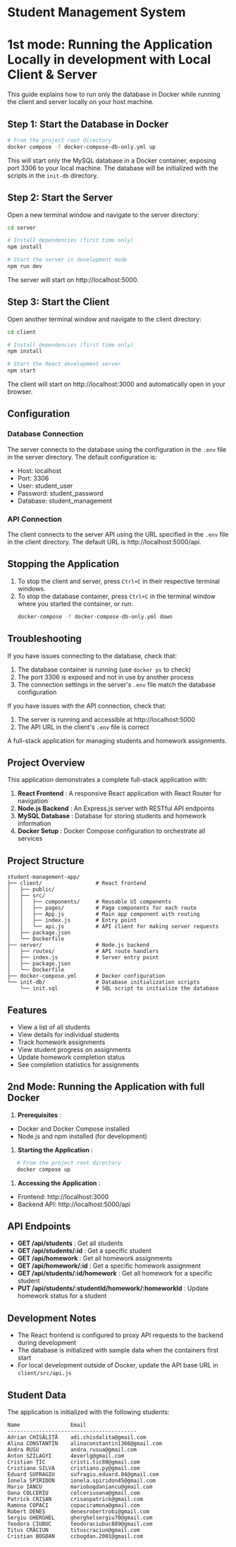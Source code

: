 # Student Management System

# 1st mode: Running the Application Locally in development with Local Client & Server

This guide explains how to run only the database in Docker while running the client and server locally on your host machine.

## Step 1: Start the Database in Docker

```bash
# From the project root directory
docker compose -f docker-compose-db-only.yml up
```

This will start only the MySQL database in a Docker container, exposing port 3306 to your local machine. The database will be initialized with the scripts in the `init-db` directory.

## Step 2: Start the Server

Open a new terminal window and navigate to the server directory:

```bash
cd server

# Install dependencies (first time only)
npm install

# Start the server in development mode
npm run dev
```

The server will start on http://localhost:5000.

## Step 3: Start the Client

Open another terminal window and navigate to the client directory:

```bash
cd client

# Install dependencies (first time only)
npm install

# Start the React development server
npm start
```

The client will start on http://localhost:3000 and automatically open in your browser.

## Configuration

### Database Connection

The server connects to the database using the configuration in the `.env` file in the server directory. The default configuration is:

* Host: localhost
* Port: 3306
* User: student_user
* Password: student_password
* Database: student_management

### API Connection

The client connects to the server API using the URL specified in the `.env` file in the client directory. The default URL is http://localhost:5000/api.

## Stopping the Application

1. To stop the client and server, press `Ctrl+C` in their respective terminal windows.
2. To stop the database container, press `Ctrl+C` in the terminal window where you started the container, or run:
   ```bash
   docker-compose -f docker-compose-db-only.yml down
   ```

## Troubleshooting

If you have issues connecting to the database, check that:

1. The database container is running (use `docker ps` to check)
2. The port 3306 is exposed and not in use by another process
3. The connection settings in the server's `.env` file match the database configuration

If you have issues with the API connection, check that:

1. The server is running and accessible at http://localhost:5000
2. The API URL in the client's `.env` file is correct

A full-stack application for managing students and homework assignments.

## Project Overview

This application demonstrates a complete full-stack application with:

1. **React Frontend** : A responsive React application with React Router for navigation
2. **Node.js Backend** : An Express.js server with RESTful API endpoints
3. **MySQL Database** : Database for storing students and homework information
4. **Docker Setup** : Docker Compose configuration to orchestrate all services

## Project Structure

```
student-management-app/
├── client/                 # React frontend
│   ├── public/
│   ├── src/
│   │   ├── components/     # Reusable UI components
│   │   ├── pages/          # Page components for each route
│   │   ├── App.js          # Main app component with routing
│   │   ├── index.js        # Entry point
│   │   └── api.js          # API client for making server requests
│   ├── package.json
│   └── Dockerfile
├── server/                 # Node.js backend
│   ├── routes/             # API route handlers
│   ├── index.js            # Server entry point
│   ├── package.json
│   └── Dockerfile
├── docker-compose.yml      # Docker configuration
└── init-db/                # Database initialization scripts
    └── init.sql            # SQL script to initialize the database
```

## Features

* View a list of all students
* View details for individual students
* Track homework assignments
* View student progress on assignments
* Update homework completion status
* See completion statistics for assignments

## 2nd Mode: Running the Application with full Docker

1. **Prerequisites** :

* Docker and Docker Compose installed
* Node.js and npm installed (for development)

1. **Starting the Application** :

```bash
   # From the project root directory
   docker compose up
```

1. **Accessing the Application** :

* Frontend: http://localhost:3000
* Backend API: http://localhost:5000/api

## API Endpoints

* **GET /api/students** : Get all students
* **GET /api/students/:id** : Get a specific student
* **GET /api/homework** : Get all homework assignments
* **GET /api/homework/:id** : Get a specific homework assignment
* **GET /api/students/:id/homework** : Get all homework for a specific student
* **PUT /api/students/:studentId/homework/:homeworkId** : Update homework status for a student

## Development Notes


* The React frontend is configured to proxy API requests to the backend during development
* The database is initialized with sample data when the containers first start
* For local development outside of Docker, update the API base URL in `client/src/api.js`

## Student Data

The application is initialized with the following students:

```
Name                Email
-----------------------------------------
Adrian CHISĂLIȚĂ    adi.chisdalita@gmail.com
Alina CONSTANTIN    alinaconstantin1366@gmail.com
Andra RUSU          andra.rusua@gmail.com
Anton SZILAGYI      4everlg@gmail.com
Cristian ȚIC        cristi.tic88@gmail.com
Cristiano SILVA     cristiano.py@gmail.com
Eduard SUFRAGIU     sufragiu.eduard.04@gmail.com
Ionela SPIRIDON     ionela.spiridon45@gmail.com
Mario IANCU         mariobogdaniancu@gmail.com
Oana COLCERIU       colceriuoana@gmail.com
Patrick CRIȘAN      crisanpatrick@gmail.com
Ramona COPACI       copaciramona@gmail.com
Robert DENEȘ        denesrobertrobi@gmail.com
Sergiu GHERGHEL     gherghelsergiu70@gmail.com
Teodora CIUBUC      teodoraciubuc889@gmail.com
Titus CRĂCIUN       tituscraciun@gmail.com
Cristian BOGDAN     ccbogdan.2001@gmail.com
```

